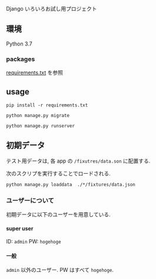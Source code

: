 Django いろいろお試し用プロジェクト

## 環境

Python 3.7 

### packages

[requirements.txt](/requirements.txt) を参照

## usage

```shell
pip install -r requirements.txt

python manage.py migrate

python manage.py runserver
```

## 初期データ
テスト用データは, 各 app の `/fixutres/data.son` に配置する.

次のスクリプを実行することでロードされる.

```shell
python manage.py loaddata  ./*/fixtures/data.json
```

### ユーザーについて

初期データに以下のユーザーを用意している.

#### super user

ID: `admin`
PW: `hogehoge`

#### 一般

`admin` 以外のユーザー. PW はすべて `hogehoge`.
